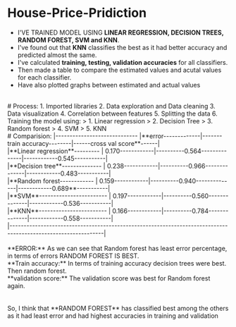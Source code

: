 # House-Price-Pridiction
* I'VE TRAINED MODEL USING **LINEAR REGRESSION, DECISION TREES, RANDOM FOREST, SVM and KNN**.<br>
* I've found out that **KNN** classifies the best as it had better accuracy and predicted almost the same.<br>
* I've calculated **training, testing, validation accuracies** for all classifiers.<br>
* Then made a table to compare the estimated values and acutal values for each classifier.<br>
* Have also plotted graphs between estimated and actual values <br>
<br>
# Process:
1. Imported libraries
2. Data exploration and Data cleaning
3. Data visualization
4. Correlation between features
5. Splitting the data
6. Training the model using: 
> 1. Linear regression
> 2. Decision Tree
> 3. Random forest
> 4. SVM
> 5. KNN
<br>
# Comparision:
|----------------------------- |**error-------------|-------train accuracy--------|------cross val score**------|<br>
|**Linear regression**--------- | 0.170------------|----------0.564--------------|------------0.545-----------|<br>
|**Decision tree**-------------- | 0.238------------|----------0.966--------------|------------0.483-----------|<br>
|**Random forest------------ | 0.159------------|----------0.940--------------|------------0.689**-----------|<br>
|**SVM**------------------------ | 0.197------------|----------0.560--------------|------------0.536-----------|<br>
|**KNN**------------------------ | 0.166------------|----------0.784--------------|------------0.558-----------|<br>
|---------------------------------------------------------------------------------------------------------------|<br>
<br>
**ERROR:** As we can see that Random forest has least error percentage, in terms of errors RANDOM FOREST IS BEST.<br>
**Train accuracy:** In terms of training accuracy decision trees were best. Then random forest. <br>
**validation score:** The validation score was best for Random forest again.<br>
<br>
<br>
So, I think that **RANDOM FOREST** has classified best among the others as it had least error and had highest accuracies in training and validation
